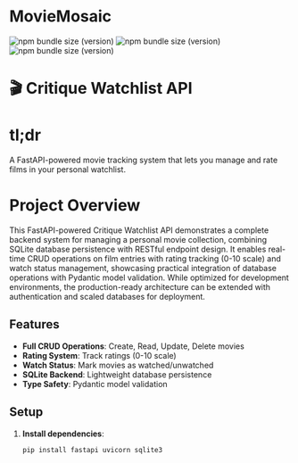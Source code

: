 # MovieMosaic
![npm bundle size (version)](https://img.shields.io/badge/version-0.0.1-darkblue)  ![npm bundle size (version)](https://img.shields.io/badge/language-python3-yellow)  ![npm bundle size (version)](https://img.shields.io/badge/framework-FastAPI-lightgreen) 
# 🎬 Critique Watchlist API
# tl;dr
A FastAPI-powered movie tracking system that lets you manage and rate films in your personal watchlist.

# Project Overview

This FastAPI-powered Critique Watchlist API demonstrates a complete backend system for managing a personal movie collection, combining SQLite database persistence with RESTful endpoint design. It enables real-time CRUD operations on film entries with rating tracking (0-10 scale) and watch status management, showcasing practical integration of database operations with Pydantic model validation. While optimized for development environments, the production-ready architecture can be extended with authentication and scaled databases for deployment.

## Features

- **Full CRUD Operations**: Create, Read, Update, Delete movies
- **Rating System**: Track ratings (0-10 scale)
- **Watch Status**: Mark movies as watched/unwatched
- **SQLite Backend**: Lightweight database persistence
- **Type Safety**: Pydantic model validation

## Setup

1. **Install dependencies**:
   ```bash
   pip install fastapi uvicorn sqlite3

